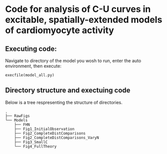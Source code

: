 # Code for analysis of C-U curves in excitable, spatially-extended models of cardiomyocyte activity 

## Executing code: 

Navigate to directory of the model you wosh to run, enter the auto environment, then execute:

``execfile(model_all.py)``


## Directory structure and exectuing code

Below is a tree respresenting the structure of directories.

```
.
├── RawFigs
└── Models
    ├── FHN
    ├── Fig1_InitialObservation
    ├── Fig2_CompleteDistComparisons
    ├── Fig2_CompleteDistComparisons_VaryN
    ├── Fig3_SmallC
    └── Fig4_FullTheory

```
